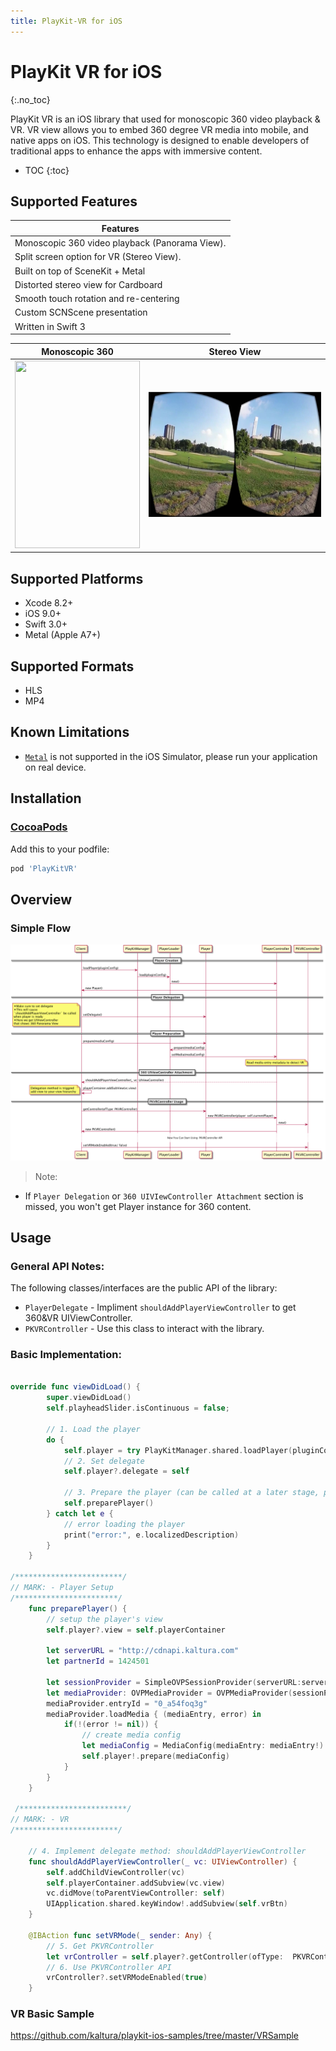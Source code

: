 ```yaml
---
title: PlayKit-VR for iOS
---
```


# PlayKit VR for iOS

{:.no_toc}

PlayKit VR is an iOS library that used for monoscopic 360 video playback & VR.
VR view allows you to embed 360 degree VR media into mobile, and native apps on iOS. This technology is designed to enable developers of traditional apps to enhance the apps with immersive content.

* TOC
{:toc}

## Supported Features 

| Features
|---------
| Monoscopic 360 video playback (Panorama View).
| Split screen option for VR (Stereo View).
| Built on top of SceneKit + Metal
| Distorted stereo view for Cardboard
| Smooth touch rotation and re-centering
| Custom SCNScene presentation
| Written in Swift 3


Monoscopic 360             |  Stereo View
:-------------------------:|:-------------------------:
<img src="Resources/panorama-preview.gif" width="200" height="300">  |  <img src="Resources/StereoView.png" width="300" height="200">


## Supported Platforms

- Xcode 8.2+
- iOS 9.0+
- Swift 3.0+
- Metal (Apple A7+)

## Supported Formats

- HLS
- MP4

## Known Limitations

- [`Metal`](https://developer.apple.com/documentation/metal) is not supported in the iOS Simulator, please run your application on real device.

## Installation

### [CocoaPods](https://cocoapods.org/)

Add this to your podfile:
```ruby
pod 'PlayKitVR'
```

## Overview

### Simple Flow

![](Resources/basicFlow.png)

>Note: 
* If `Player Delegation` or `360 UIVIewController Attachment` section is missed, you won't get Player instance for 360 content.

## Usage

### General API Notes:

The following classes/interfaces are the public API of the library:

* `PlayerDelegate` - Impliment `shouldAddPlayerViewController` to get 360&VR UIViewController.
* `PKVRController` - Use this class to interact with the library.

### Basic Implementation:

```swift

override func viewDidLoad() {
        super.viewDidLoad()
        self.playheadSlider.isContinuous = false;
        
        // 1. Load the player
        do {
            self.player = try PlayKitManager.shared.loadPlayer(pluginConfig: nil)
            // 2. Set delegate
            self.player?.delegate = self

            // 3. Prepare the player (can be called at a later stage, preparing starts buffering the video)
            self.preparePlayer()
        } catch let e {
            // error loading the player
            print("error:", e.localizedDescription)
        }
    }
    
/************************/
// MARK: - Player Setup
/***********************/
    func preparePlayer() {
        // setup the player's view
        self.player?.view = self.playerContainer
        
        let serverURL = "http://cdnapi.kaltura.com"
        let partnerId = 1424501
        
        let sessionProvider = SimpleOVPSessionProvider(serverURL:serverURL, partnerId: Int64(partnerId), ks: nil)
        let mediaProvider: OVPMediaProvider = OVPMediaProvider(sessionProvider)
        mediaProvider.entryId = "0_a54foq3g"
        mediaProvider.loadMedia { (mediaEntry, error) in
            if(!(error != nil)) {
                // create media config
                let mediaConfig = MediaConfig(mediaEntry: mediaEntry!)
                self.player!.prepare(mediaConfig)
            }
        }
    }
    
 /************************/
// MARK: - VR
/***********************/
    
    // 4. Implement delegate method: shouldAddPlayerViewController
    func shouldAddPlayerViewController(_ vc: UIViewController) {
        self.addChildViewController(vc)
        self.playerContainer.addSubview(vc.view)
        vc.didMove(toParentViewController: self)
        UIApplication.shared.keyWindow!.addSubview(self.vrBtn)
    }
    
    @IBAction func setVRMode(_ sender: Any) {
        // 5. Get PKVRController
        let vrController = self.player?.getController(ofType:  PKVRController.self)
        // 6. Use PKVRController API
        vrController?.setVRModeEnabled(true)
    }
```

### VR Basic Sample

https://github.com/kaltura/playkit-ios-samples/tree/master/VRSample
